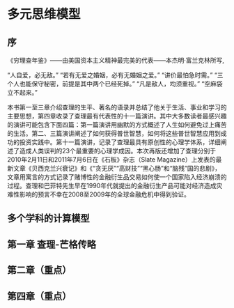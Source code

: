 # 多元思维模型

## 序
《穷理查年鉴》——由美国资本主义精神最完美的代表——本杰明·富兰克林所写,

“人自爱，必无敌。”
“若有无爱之婚姻，必有无婚姻之爱。”
“讲价最怕急时需。”
“三个人也能保守秘密，前提是其中两个已经死掉。”
“凡是敌人，均须重视。”
“空麻袋立不起来。”

本书第一至三章介绍查理的生平、著名的语录并总结了他关于生活、事业和学习的主要思想，第四章收录了查理最有代表性的十一篇演讲。其中大多数读者最感兴趣的演讲可能包含下面四篇：第一篇演讲用幽默的方式概述了人生如何避免过上痛苦的生活。第二、三篇演讲阐述了如何获得普世智慧，如何将这些普世智慧应用到成功的投资实践中。第十一篇演讲，记录了查理最具有原创性的心理学体系，详细阐述了造成人类误判的23个最重要的心理学成因。本次再版还增加了查理分别于2010年2月11日和2011年7月6日在《石板》杂志（Slate Magazine）上发表的最新文章《贝西克兰兴衰记》和《“贪无厌”“高财技”“黑心肠”和“脑残”国的悲剧》，文章用寓言的方式记录了赌博性的金融衍生品交易如何使一个国家陷入经济崩溃的过程。查理和巴菲特先生早在1990年代就提出的金融衍生产品可能对经济造成灾难性影响的预言不幸在2008至2009年的全球金融危机中得到验证。


## 多个学科的计算模型

## 第一章 查理-芒格传略


## 第二章（重点）


## 第四章（重点）

